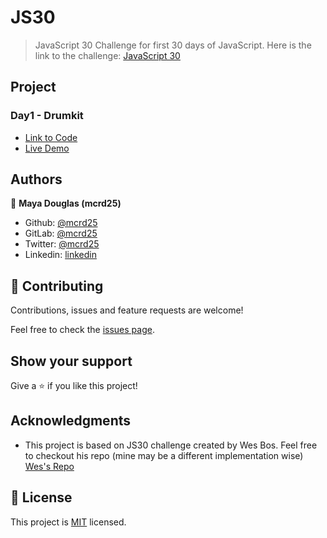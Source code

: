 # JS30

> JavaScript 30 Challenge for first 30 days of JavaScript. Here is the link to the challenge: [JavaScript 30](https://javascript30.com/)

## Project

### Day1 - Drumkit

- [Link to Code](/01_drumkit)
- [Live Demo]()

## Authors

👤 **Maya Douglas (mcrd25)**

- Github: [@mcrd25](https://github.com/mcrd25)
- GitLab: [@mcrd25](https://gitlab.com/mcrd25)
- Twitter: [@mcrd25](https://twitter.com/mcrd25)
- Linkedin: [linkedin](https://linkedin.com/in/mayadouglas)

## 🤝 Contributing

Contributions, issues and feature requests are welcome!

Feel free to check the [issues page](issues/).

## Show your support

Give a ⭐️ if you like this project!

## Acknowledgments

- This project is based on JS30 challenge created by Wes Bos. Feel free to checkout his repo (mine may be a different implementation wise) [Wes's Repo](https://github.com/wesbos/JavaScript30)

## 📝 License

This project is [MIT](LICENSE) licensed.
